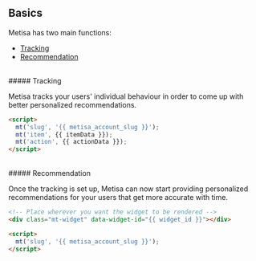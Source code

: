 ## Basics

Metisa has two main functions:

* [Tracking](#tracking)
* [Recommendation](#recommendaton)

<br />
##### Tracking

Metisa tracks your users' individual behaviour in order to come up with better personalized recommendations.

```html
<script>
  mt('slug', '{{ metisa_account_slug }}');
  mt('item', {{ itemData }});
  mt('action', {{ actionData }});
</script>
```
<br />
##### Recommendation

Once the tracking is set up, Metisa can now start providing personalized recommendations for your users that get more accurate with time.

```html
<!-- Place wherever you want the widget to be rendered -->
<div class="mt-widget" data-widget-id="{{ widget_id }}"></div>

<script>
  mt('slug', '{{ metisa_account_slug }}');
</script>
```
